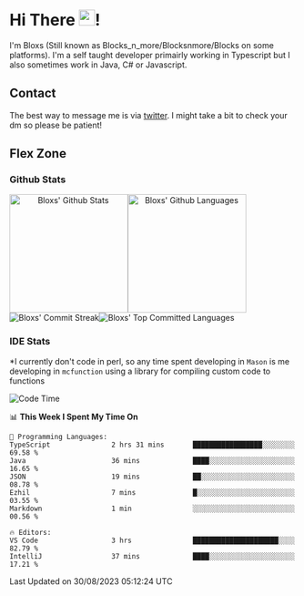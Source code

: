 # Hi There <img src="https://media.giphy.com/media/hvRJCLFzcasrR4ia7z/giphy.gif" width="28">!
I'm Bloxs (Still known as Blocks_n_more/Blocksnmore/Blocks on some platforms). I'm a self taught developer primairly working in Typescript but I also sometimes work in Java, C# or Javascript. 

## Contact
The best way to message me is via [twitter](https://twitter.com/blocksnmore). I might take a bit to check your dm so please be patient!

## Flex Zone
### Github Stats
<div style="display: flex;" align="center">
  <img src="https://readme-stats-gules.vercel.app/api?username=Blocksnmore&bg_color=23272A&show_icons=true&count_private=true&title_color=fff&text_color=fff&icon_color=3d34eb&hide_border=true&border_radius=10" alt="Bloxs' Github Stats" style="height: 13rem" />
 <img src="https://readme-stats-gules.vercel.app/api/top-langs/?username=Blocksnmore&layout=donut&count_private=true&hide_border=true&bg_color=23272A&title_color=fff&text_color=fff&icon_color=3d34eb&border_radius=10" alt="Bloxs' Github Languages" style="height: 13rem;" />
</div>
<div style="display: flex;" align="center">
  <img src="https://streak-stats.demolab.com?user=Blocksnmore&theme=github-dark-blue&hide_border=true" alt="Bloxs' Commit Streak">
  <img src="http://github-profile-summary-cards.vercel.app/api/cards/most-commit-language?username=Blocksnmore&theme=github_dark" alt="Bloxs' Top Committed Languages">
</div>

### IDE Stats
*I currently don't code in perl, so any time spent developing in `Mason` is me developing in `mcfunction` using a library for compiling custom code to functions
<!--START_SECTION:waka-->
![Code Time](http://img.shields.io/badge/Code%20Time-632%20hrs%2052%20mins-blue)

📊 **This Week I Spent My Time On** 

```text
💬 Programming Languages: 
TypeScript               2 hrs 31 mins       █████████████████░░░░░░░░   69.58 % 
Java                     36 mins             ████░░░░░░░░░░░░░░░░░░░░░   16.65 % 
JSON                     19 mins             ██░░░░░░░░░░░░░░░░░░░░░░░   08.78 % 
Ezhil                    7 mins              █░░░░░░░░░░░░░░░░░░░░░░░░   03.55 % 
Markdown                 1 min               ░░░░░░░░░░░░░░░░░░░░░░░░░   00.56 % 

🔥 Editors: 
VS Code                  3 hrs               █████████████████████░░░░   82.79 % 
IntelliJ                 37 mins             ████░░░░░░░░░░░░░░░░░░░░░   17.21 % 
```


 Last Updated on 30/08/2023 05:12:24 UTC
<!--END_SECTION:waka-->
